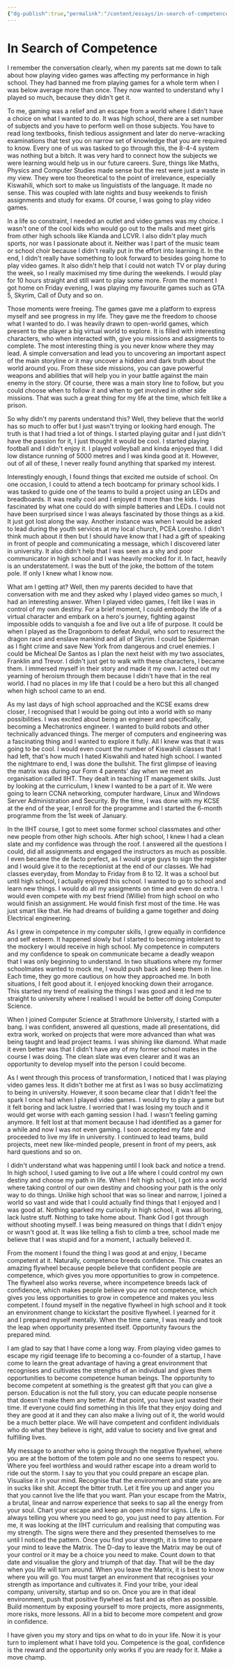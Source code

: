 ```yaml
---
{"dg-publish":true,"permalink":"/content/essays/in-search-of-competence/","noteIcon":"2"}
---
```


# In Search of Competence

I remember the conversation clearly, when my parents sat me down to talk about how playing video games was affecting my performance in high school. They had banned me from playing games for a whole term when I was below average more than once. They now wanted to understand why I played so much, because they didn't get it. 

To me, gaming was a relief and an escape from a world where I didn't have a choice on what I wanted to do. It was high school, there are a set number of subjects and you have to perform well on those subjects. You have to read long textbooks, finish tedious assignment and later do nerve-wracking examinations that test you on narrow set of knowledge that you are required to know. Every one of us was tasked to go through this, the 8-4-4 system was nothing but a bitch. It was very hard to connect how the subjects we were learning would help us in our future careers. Sure, things like Maths, Physics and Computer Studies made sense but the rest were just a waste in my view. They were too theoretical to the point of irrelevance, especially Kiswahili, which sort to make us linguistists of the language. It made no sense. This was coupled with late nights and busy weekends to finish assignments and study for exams. Of course, I was going to play video games.

In a life so constraint, I needed an outlet and video games was my choice. I wasn't one of the cool kids who would go out to the malls and meet girls from other high schools like Kianda and LCVR. I also didn't play much sports, nor was I passionate about it. Neither was I part of the music team or school choir because I didn't really put in the effort into learning it. In the end, I didn't really have something to look forward to besides going home to play video games. It also didn't help that I could not watch TV or play during the week, so I really maximised my time during the weekends. I would play for 10 hours straight and still want to play some more. From the moment I got home on Friday evening, I was playing my favourite games such as GTA 5, Skyrim, Call of Duty and so on. 

Those moments were freeing. The games gave me a platform to express myself and see progress in my life. They gave me the freedom to choose what I wanted to do. I was heavily drawn to open-world games, which present to the player a big virtual world to explore. It is filled with interesting characters, who when interacted with, give you missions and assigments to complete. The most interesting thing is you never know where they may lead. A simple conversation and lead you to uncovering an important aspect of the main storyline or it may uncover a hidden and dark truth about the world around you. From these side missions, you can gave powerful weapons and abilities that will help you in your battle against the main enemy in the story. Of course, there was a main story line to follow, but you could choose when to follow it and when to get involved in other side missions. That was such a great thing for my life at the time, which felt like a prison.

So why didn't my parents understand this? Well, they believe that the world has so much to offer but I just wasn't trying or looking hard enough. The truth is that I had tried a lot of things. I started playing guitar and I just didn't have the passion for it, I just thought it would be cool. I started playing football and I didn't enjoy it. I played volleyball and kinda enjoyed that. I did low distance running of 5000 metres and I was kinda good at it. However, out of all of these, I never really found anything that sparked my interest. 

Interestingly enough, I found things that excited me outside of school. On one occasion, I could to attend a tech bootcamp for primary school kids. I was tasked to guide one of the teams to build a project using an LEDs and breadboards. It was really cool and I enjoyed it more than the kids. I was fascinated by what one could do with simple batteries and LEDs. I could not have been surprised since I was always fascinated by those things as a kid. It just got lost along the way. Another instance was when I would be asked to lead during the youth services at my local church, PCEA Loresho. I didn't think much about it then but I should have know that I had a gift of speaking in front of people and communicating a message, which I discovered later in university. It also didn't help that I was seen as a shy and poor communicator in high school and I was heavily mocked for it. In fact, heavily is an understatement. I was the butt of the joke, the bottom of the totem pole. If only I knew what I know now.

What am I getting at? Well, then my parents decided to have that conversation with me and they asked why I played video games so much, I had an interesting answer. When I played video games, I felt like I was in control of my own destiny. For a brief moment, I could embody the life of a virtual character and embark on a hero's journey, fighting against impossible odds to vanquish a foe and live out a life of purpose. It could be when I played as the Dragonborn to defeat Anduil, who sort to resurrect the dragon race and enslave mankind and all of Skyrim. I could be Spiderman as I fight crime and save New York from dangerous and cruel enemies. I could be Micheal De Santos as I plan the next heist with my two associates, Franklin and Trevor. I didn't just get to walk with these characters, I became them. I immersed myself in their story and made it my own. I acted out my yearning of heroism through them because I didn't have that in the real world. I had no places in my life that I could be a hero but this all changed when high school came to an end.

As my last days of high school approached and the KCSE exams drew closer, I recognised that I would be going out into a world with so many possibilities. I was excited about being an engineer and specifically, becoming a Mechatronics engineer. I wanted to build robots and other technically advanced things. The merger of computers and engineering was a fascinating thing and I wanted to explore it fully. All I knew was that it was going to be cool. I would even count the number of Kiswahili classes that I had left, that's how much I hated Kiswahili and hated high school. I wanted the nightmare to end, I was done the bullshit. The first glimpse of leaving the matrix was during our Form 4 parents' day when we meet an organisation called IIHT. They dealt in teaching IT management skills. Just by looking at the curriculum, I knew I wanted to be a part of it. We were going to learn CCNA networking, computer hardware, Linux and Windows Server Administration and Security. By the time, I was done with my KCSE at the end of the year, I enroll for the programme and I started the 6-month programme from the 1st week of January. 

In the IIHT course, I got to meet some former school classmates and other new people from other high schools. After high school, I knew I had a clean slate and my confidence was through the roof. I answered all the questions I could, did all assignments and engaged the instructors as much as possible. I even became the de facto prefect, as I would urge guys to sign the register and I would give it to the receptionist at the end of our classes. We had classes everyday, from Monday to Friday from 8 to 12. It was a school but until high school, I actually enjoyed this school. I wanted to go to school and learn new things. I would do all my assigments on time and even do extra. I would even compete with my best friend (Willie) from high school on who would finish an assignment. He would finish first most of the time. He was just smart like that. He had dreams of building a game together and doing Electrical engineering.

As I grew in competence in my computer skills, I grew equally in confidence and self esteem. It happened slowly but I started to becoming intolerant to the mockery I would receive in high school. My competence in computers and my confidence to speak on communicate became a deadly weapon that I was only beginning to understand. In two situations where my former schoolmates wanted to mock me, I would push back and keep them in line. Each time, they go more cautious on how they approached me. In both situations, I felt good about it. I enjoyed knocking down their arrogance. This started my trend of realising the things I was good and it led me to straight to university where I realised I would be better off doing Computer Science.

When I joined Computer Science at Strathmore University, I started with a bang. I was confident, answered all questions, made all presentations, did extra work, worked on projects that were more advanced than what was being taught and lead project teams. I was shining like diamond. What made it even better was that I didn't have any of my former school mates in the course I was doing. The clean slate was even clearer and it was an opportunity to develop myself into the person I could become. 

As I went through this process of transformation, I noticed that I was playing video games less. It didn't bother me at first as I was so busy acclimatizing to being in university. However, it soon became clear that I didn't feel the spark I once had when I played video games. I would try to play a game but it felt boring and lack lustre. I worried that I was losing my touch and it would get worse with each gaming session I had. I wasn't feeling gaming anymore. It felt lost at that moment because I had identified as a gamer for a while and now I was not even gaming. I soon accepted my fate and proceeded to live my life in university. I continued to lead teams, build projects, meet new like-minded people, present in front of my peers, ask hard questions and so on.

I didn't understand what was happening until I look back and notice a trend. In high school, I used gaming to live out a life where I could control my own destiny and choose my path in life. When I felt high school, I got into a world where taking control of our own destiny and choosing your path is the only way to do things. Unlike high school that was so linear and narrow, I joined a world so vast and wide that I could actually find things that I enjoyed and I was good at. Nothing sparked my curiosity in high school, it was all boring, lack lustre stuff. Nothing to take home about. Thank God I got through without shooting myself. I was being measured on things that I didn't enjoy or wasn't good at. It was like telling a fish to climb a tree, school made me believe that I was stupid and for a moment, I actually believed it.

From the moment I found the thing I was good at and enjoy, I became competent at it. Naturally, competence breeds confidence. This creates an amazing flywheel because people believe that confident people are competence, which gives you more opportunities to grow in competence. The flywheel also works reverse, where incompetence breeds lack of confidence, which makes people believe you are not competence, which gives you less opportunities to grow in competence and makes you less competent. I found myself in the negative flywheel in high school and it took an environment change to kickstart the positive flywheel. I yearned for it and I prepared myself mentally. When the time came, I was ready and took the leap when opportunity presented itself. Opportunity favours the prepared mind.

I am glad to say that I have come a long way. From playing video games to escape my rigid teenage life to becoming a co-founder of a startup, I have come to learn the great advantage of having a great environment that recognises and cultivates the strengths of an individual and gives them opportunities to become competence human beings. The opportunity to become competent at something is the greatest gift that you can give a person. Education is not the full story, you can educate people nonsense that doesn't make them any better. At that point, you have just wasted their time. If everyone could find something in this life that they enjoy doing and they are good at it and they can also make a living out of it, the world would be a much better place. We will have competent and confident individuals who do what they believe is right, add value to society and live great and fulfilling lives.

My message to another who is going through the negative flywheel, where you are at the bottom of the totem pole and no one seems to respect you. Where you feel worthless and would rather escape into a dream world to ride out the storm. I say to you that you could prepare an escape plan. Visualise it in your mind. Recognise that the environment and state you are in sucks like shit. Accept the bitter truth. Let it fire you up and anger you that you cannot live the life that you want. Plan your escape from the Matrix, a brutal, linear and narrow experience that seeks to sap all the energy from your soul. Chart your escape and keep an open mind for signs. Life is always telling you where you need to go, you just need to pay attention. For me, it was looking at the IIHT curriculum and realising that computing was my strength. The signs were there and they presented themselves to me until I noticed the pattern. Once you find your strength, it is time to prepare your mind to leave the Matrix. The D-day to leave the Matrix may be out of your control or it may be a choice you need to make. Count down to that date and visualise the glory and triumph of that day. That will be the day when you life will turn around. When you leave the Matrix, it is best to know where you will go. You must target an environment that recognises your strength as importance and cultivates it. Find your tribe, your ideal company, university, startup and so on. Once you are in that ideal environment, push that positive flywheel as fast and as often as possible. Build momentum by exposing yourself to more projects, more assignments, more risks, more lessons. All in a bid to become more competent and grow in confidence.

I have given you my story and tips on what to do in your life. Now it is your turn to implement what I have told you. Competence is the goal, confidence is the reward and the opportunity only works if you are ready for it. Make a move champ.